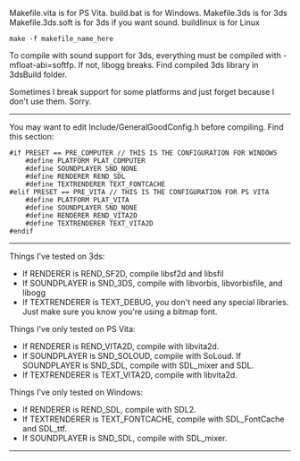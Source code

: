 Makefile.vita is for PS Vita.
build.bat is for Windows.
Makefile.3ds is for 3ds
Makefile.3ds.soft is for 3ds if you want sound.
buildlinux is for Linux

`make -f makefile_name_here`

To compile with sound support for 3ds, everything must be compiled with -mfloat-abi=softfp. If not, libogg breaks. Find compiled 3ds library in 3dsBuild folder.

Sometimes I break support for some platforms and just forget because I don't use them. Sorry.

---

You may want to edit Include/GeneralGoodConfig.h before compiling.
Find this section:
```
#if PRESET == PRE_COMPUTER // THIS IS THE CONFIGURATION FOR WINDOWS
	#define PLATFORM PLAT_COMPUTER
	#define SOUNDPLAYER SND_NONE
	#define RENDERER REND_SDL
	#define TEXTRENDERER TEXT_FONTCACHE
#elif PRESET == PRE_VITA // THIS IS THE CONFIGURATION FOR PS VITA
	#define PLATFORM PLAT_VITA
	#define SOUNDPLAYER SND_NONE
	#define RENDERER REND_VITA2D
	#define TEXTRENDERER TEXT_VITA2D
#endif
```

---

Things I've tested on 3ds:

* If RENDERER is REND_SF2D, compile libsf2d and libsfil
* If SOUNDPLAYER is SND_3DS, compile with libvorbis, libvorbisfile, and libogg
* If TEXTRENDERER is TEXT_DEBUG, you don't need any special libraries. Just make sure you know you're using a bitmap font.

Things I've only tested on PS Vita:

* If RENDERER is REND_VITA2D, compile with libvita2d.
* If SOUNDPLAYER is SND_SOLOUD, compile with SoLoud. If SOUNDPLAYER is SND_SDL, compile with SDL_mixer and SDL.
* If TEXTRENDERER is TEXT_VITA2D, compile with libvita2d.

Things I've only tested on Windows:

* If RENDERER is REND_SDL, compile with SDL2.
* If TEXTRENDERER is TEXT_FONTCACHE, compile with SDL_FontCache and SDL_ttf.
* If SOUNDPLAYER is SND_SDL, compile with SDL_mixer.

---